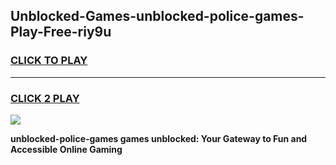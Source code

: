 
## Unblocked-Games-unblocked-police-games-Play-Free-riy9u
<h3>
<a href="https://premium76.site?title=unblocked-police-games&ref=23A">CLICK TO PLAY</a></h3>
<hr>

<h3>
<a href="https://premium76.site?title=unblocked-police-games&ref=23A">CLICK 2 PLAY</a>
  
</h3>

<a href="https://premium76.site?title=unblocked-police-games&ref=23A"><img src="https://clearcache.store/games.png"></a>


**unblocked-police-games games unblocked: Your Gateway to Fun and Accessible Online Gaming**
